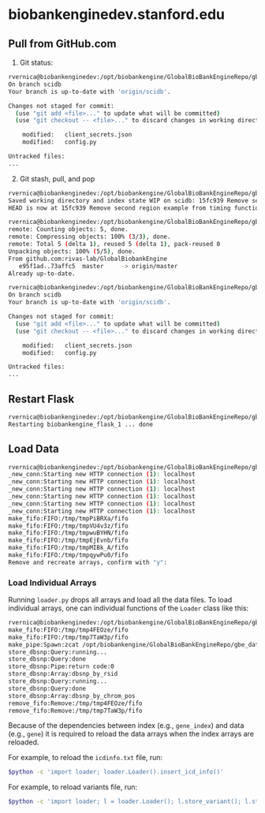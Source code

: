 # biobankenginedev.stanford.edu

## Pull from GitHub.com

1. Git status:

```bash
rvernica@biobankenginedev:/opt/biobankengine/GlobalBioBankEngineRepo/gbe_browser$ git status
On branch scidb
Your branch is up-to-date with 'origin/scidb'.

Changes not staged for commit:
  (use "git add <file>..." to update what will be committed)
  (use "git checkout -- <file>..." to discard changes in working directory)

	modified:   client_secrets.json
	modified:   config.py

Untracked files:
...
```

2. Git stash, pull, and pop

```bash
rvernica@biobankenginedev:/opt/biobankengine/GlobalBioBankEngineRepo/gbe_browser$ git stash
Saved working directory and index state WIP on scidb: 15fc939 Remove second region example from timing function
HEAD is now at 15fc939 Remove second region example from timing function
```

```bash
rvernica@biobankenginedev:/opt/biobankengine/GlobalBioBankEngineRepo/gbe_browser$ git pull
remote: Counting objects: 5, done.
remote: Compressing objects: 100% (3/3), done.
remote: Total 5 (delta 1), reused 5 (delta 1), pack-reused 0
Unpacking objects: 100% (5/5), done.
From github.com:rivas-lab/GlobalBiobankEngine
   e95f1ad..73affc5  master     -> origin/master
Already up-to-date.
```

```bash
rvernica@biobankenginedev:/opt/biobankengine/GlobalBioBankEngineRepo/gbe_browser$ git stash pop
On branch scidb
Your branch is up-to-date with 'origin/scidb'.

Changes not staged for commit:
  (use "git add <file>..." to update what will be committed)
  (use "git checkout -- <file>..." to discard changes in working directory)

	modified:   client_secrets.json
	modified:   config.py

Untracked files:
...
```

## Restart Flask

```bash
rvernica@biobankenginedev:/opt/biobankengine/GlobalBioBankEngineRepo/gbe_browser$ docker-compose restart flask
Restarting biobankengine_flask_1 ... done
```

## Load Data

```bash
rvernica@biobankenginedev:/opt/biobankengine/GlobalBioBankEngineRepo/gbe_browser$ python loader.py
_new_conn:Starting new HTTP connection (1): localhost
_new_conn:Starting new HTTP connection (1): localhost
_new_conn:Starting new HTTP connection (1): localhost
_new_conn:Starting new HTTP connection (1): localhost
_new_conn:Starting new HTTP connection (1): localhost
_new_conn:Starting new HTTP connection (1): localhost
make_fifo:FIFO:/tmp/tmpPiBRXa/fifo
make_fifo:FIFO:/tmp/tmpVU4v3z/fifo
make_fifo:FIFO:/tmp/tmpwuBYHN/fifo
make_fifo:FIFO:/tmp/tmpEjEvnb/fifo
make_fifo:FIFO:/tmp/tmpMIBk_A/fifo
make_fifo:FIFO:/tmp/tmpqywPu0/fifo
Remove and recreate arrays, confirm with "y":
```

### Load Individual Arrays

Running `loader.py` drops all arrays and load all the data files. To load individual arrays, one can individual functions of the `Loader` class like this:

```bash
rvernica@biobankenginedev:/opt/biobankengine/GlobalBioBankEngineRepo/gbe_browser$python -c 'import loader; loader.Loader().store_dbsnp()'
make_fifo:FIFO:/tmp/tmp4FEOze/fifo
make_fifo:FIFO:/tmp/tmp7TaW3p/fifo
make_pipe:Spawn:zcat /opt/biobankengine/GlobalBioBankEngineRepo/gbe_data/dbsnp150.txt.gz > /tmp/tmp4FEOze/fifo pid:3173
store_dbsnp:Query:running...
store_dbsnp:Query:done
store_dbsnp:Pipe:return code:0
store_dbsnp:Array:dbsnp_by_rsid
store_dbsnp:Query:running...
store_dbsnp:Query:done
store_dbsnp:Array:dbsnp_by_chrom_pos
remove_fifo:Remove:/tmp/tmp4FEOze/fifo
remove_fifo:Remove:/tmp/tmp7TaW3p/fifo
```

Because of the dependencies between index (e.g., `gene_index`) and
data (e.g., `gene`) it is required to reload the data arrays when the
index arrays are reloaded.

For example, to reload the `icdinfo.txt` file, run:

```bash
$python -c 'import loader; loader.Loader().insert_icd_info()'
```

For example, to reload variants file, run:

```bash
$python -c 'import loader; l = loader.Loader(); l.store_variant(); l.store_variant_gene(); l.store_variant_transcript()'
```
